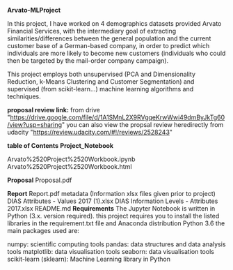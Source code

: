 **Arvato-MLProject**

In this project, I have worked on 4 demographics datasets provided Arvato Financial Services, with the intermediary goal of extracting similarities/differences between the general population and the current customer base of a German-based company, in order to predict which individuals are more likely to become new customers (individuals who could then be targeted by the mail-order company campaign).

This project employs both unsupervised (PCA and Dimensionality Reduction, k-Means Clustering and Customer Segmentation) and supervised (from scikit-learn...) machine learning algorithms and techniques.

**proposal review link:**
from drive "https://drive.google.com/file/d/1A1SMnL2X9RVgqeKrwWwi49dmByJkTg60/view?usp=sharing"
you can also view the propsal review heredirectly from udacity
"https://review.udacity.com/#!/reviews/2528243"

**table of Contents**
**Project_Notebook**

Arvato%2520Project%2520Workbook.ipynb
Arvato%2520Project%2520Workbook.html

**Proposal**
Proposal.pdf

**Report**
Report.pdf
metadata (Information xlsx files given prior to project)
DIAS Attributes - Values 2017 (1).xlsx
DIAS Information Levels - Attributes 2017.xlsx
README.md
**Requirements**
The Jupyter Notebook is written in Python (3.x. version required).
this project requires you to install the listed libraries in the requirement.txt file and Anaconda distribution Python 3.6
the main packages used are:

numpy: scientific computing tools
pandas: data structures and data analysis tools
matplotlib: data visualisation tools
seaborn: data visualisation tools
scikit-learn (sklearn): Machine Learning library in Python
